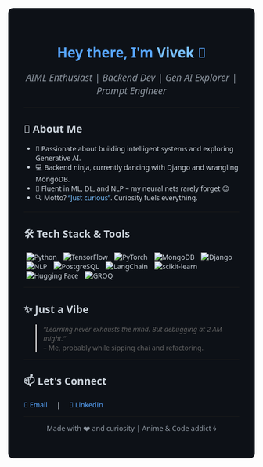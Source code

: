 <!-- Dark background color -->
<div style="background-color:#0d1117; color:#c9d1d9; padding: 2rem; border-radius: 10px; font-family: 'Segoe UI', Tahoma, Geneva, Verdana, sans-serif;">

<h1 align="center" style="color:#58a6ff;">Hey there, I'm <span style="color:#79c0ff;">Vivek</span> 👋</h1>

<p align="center" style="font-style: italic; font-size: 1.2rem; color:#8b949e;">
  AIML Enthusiast | Backend Dev | Gen AI Explorer | Prompt Engineer
</p>

---

## 🚀 About Me

<ul>
  <li>🧠 Passionate about building intelligent systems and exploring Generative AI.</li>
  <li>💻 Backend ninja, currently dancing with Django and wrangling MongoDB.</li>
  <li>🤖 Fluent in ML, DL, and NLP – my neural nets rarely forget 😉</li>
  <li>🔍 Motto? <q style="color:#79c0ff;">Just curious</q>. Curiosity fuels everything.</li>
</ul>

---

## 🛠️ Tech Stack & Tools

<p>
  <img src="https://img.shields.io/badge/-Python-000?&logo=python&logoColor=white" alt="Python" title="Python" style="margin: 0 5px;"/>
  <img src="https://img.shields.io/badge/-TensorFlow-000?&logo=tensorflow&logoColor=white" alt="TensorFlow" title="TensorFlow" style="margin: 0 5px;"/>
  <img src="https://img.shields.io/badge/-PyTorch-000?&logo=pytorch&logoColor=white" alt="PyTorch" title="PyTorch" style="margin: 0 5px;"/>
  <img src="https://img.shields.io/badge/-MongoDB-000?&logo=mongodb&logoColor=white" alt="MongoDB" title="MongoDB" style="margin: 0 5px;"/>
  <img src="https://img.shields.io/badge/-Django-000?&logo=django&logoColor=white" alt="Django" title="Django" style="margin: 0 5px;"/>
  <img src="https://img.shields.io/badge/-NLP-000?&logo=spacy&logoColor=white" alt="NLP" title="NLP" style="margin: 0 5px;"/>
<img src="https://img.shields.io/badge/-PostgreSQL-316192?&logo=postgresql&logoColor=white" alt="PostgreSQL" title="PostgreSQL" style="margin: 0 5px;"/>
<img src="https://img.shields.io/badge/-LangChain-000000?&logo=langchain&logoColor=white" alt="LangChain" title="LangChain" style="margin: 0 5px;"/>
<img src="https://img.shields.io/badge/-scikit--learn-F7931E?&logo=scikit-learn&logoColor=white" alt="scikit-learn" title="scikit-learn" style="margin: 0 5px;"/>
<img src="https://img.shields.io/badge/-Hugging%20Face-FF6C37?&logo=huggingface&logoColor=white" alt="Hugging Face" title="Hugging Face" style="margin: 0 5px;"/>
<img src="https://img.shields.io/badge/-GROQ-000000?&logo=groq&logoColor=white" alt="GROQ" title="GROQ" style="margin: 0 5px;"/>
</p>

---

## ✨ Just a Vibe

> *“Learning never exhausts the mind. But debugging at 2 AM might.”*  
> – Me, probably while sipping chai and refactoring.

---

## 📫 Let's Connect

<p>
  <a href="mailto:vivekkapri5@gmail.com" style="color:#58a6ff; text-decoration:none; margin-right:15px;" title="Email me">
    📧 Email
  </a>
  |
  <a href="https://linkedin.com/in/23viv" style="color:#58a6ff; text-decoration:none; margin-left:15px;" title="LinkedIn">
    🔗 LinkedIn
  </a>
</p>

---

<p align="center" style="color:#8b949e; font-size:0.9rem;">
  Made with ❤️ and curiosity | Anime & Code addict 🌀
</p>

</div>
